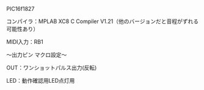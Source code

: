 PIC16f1827

コンパイラ：MPLAB XC8 C Compiler V1.21（他のバージョンだと音程がずれる可能性あり）

MIDI入力：RB1

～出力ピン マクロ設定～

OUT：ワンショットパルス出力(反転)

LED：動作確認用LED点灯用
